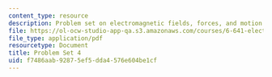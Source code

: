```yaml
---
content_type: resource
description: Problem set on electromagnetic fields, forces, and motion.
file: https://ol-ocw-studio-app-qa.s3.amazonaws.com/courses/6-641-electromagnetic-fields-forces-and-motion-spring-2005/f7486aab92875ef5dda4576e604be1cf_ps4sp05.pdf
file_type: application/pdf
resourcetype: Document
title: Problem Set 4
uid: f7486aab-9287-5ef5-dda4-576e604be1cf
---
```

